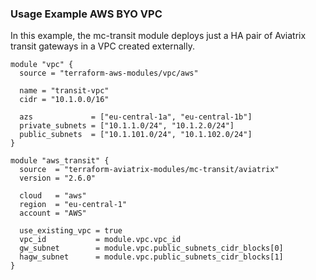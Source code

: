 ### Usage Example AWS BYO VPC

In this example, the mc-transit module deploys just a HA pair of Aviatrix transit gateways in a VPC created externally.

```hcl
module "vpc" {
  source = "terraform-aws-modules/vpc/aws"

  name = "transit-vpc"
  cidr = "10.1.0.0/16"

  azs             = ["eu-central-1a", "eu-central-1b"]
  private_subnets = ["10.1.1.0/24", "10.1.2.0/24"]
  public_subnets  = ["10.1.101.0/24", "10.1.102.0/24"]
}

module "aws_transit" {
  source  = "terraform-aviatrix-modules/mc-transit/aviatrix"
  version = "2.6.0"

  cloud   = "aws"
  region  = "eu-central-1"
  account = "AWS"

  use_existing_vpc = true
  vpc_id           = module.vpc.vpc_id
  gw_subnet        = module.vpc.public_subnets_cidr_blocks[0]
  hagw_subnet      = module.vpc.public_subnets_cidr_blocks[1]
}
```